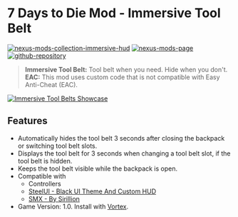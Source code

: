 # 7 Days to Die Mod - Immersive Tool Belt

[![nexus-mods-collection-immersive-hud](https://img.shields.io/badge/Nexus%20Mods%20Collection-Immersive%20HUD%20-orange?style=flat-square&logo=spinrilla)](https://next.nexusmods.com/7daystodie/collections/epfqzi) [![nexus-mods-page](https://img.shields.io/badge/Nexus%20Mod-Immersive%20Tool%20Belt%20-orange?style=flat-square&logo=spinrilla)](https://www.nexusmods.com/7daystodie/mods/5649) [![github-repository](https://img.shields.io/badge/GitHub-Repository-green?style=flat-square&logo=github)](https://github.com/rdok/7dtd_immersive_tool_belt)

> **Immersive Tool Belt:** Tool belt when you need. Hide when you don't.  
> **EAC:** This mod uses custom code that is not compatible with Easy Anti-Cheat (EAC).

[![Immersive Tool Belts Showcase](https://github.com/rdok/7dtd_immersive_tool_belt/blob/main/documentation/showcase.gif?raw=true)](https://www.nexusmods.com/7daystodie/mods/5649)

## Features
- Automatically hides the tool belt 3 seconds after closing the backpack or switching tool belt slots.
- Displays the tool belt for 3 seconds when changing a tool belt slot, if the tool belt is hidden.
- Keeps the tool belt visible while the backpack is open.
- Compatible with 
    - Controllers 
    - [SteelUI - Black UI Theme And Custom HUD](https://www.nexusmods.com/7daystodie/mods/5131)
    - [SMX - By Sirillion](https://www.nexusmods.com/7daystodie/mods/22)
- Game Version: 1.0. Install with [Vortex](https://www.nexusmods.com/about/vortex/).

